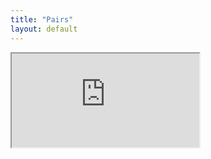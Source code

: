 ```yaml
---
title: "Pairs"
layout: default
---
```


<iframe src="https://docs.google.com/spreadsheets/d/1Avq5hyET4wefKZBuLunvXpd9M5SqF__ubDNlg0i8PoM/pubhtml?widget=true&amp;headers=false"></iframe>

